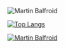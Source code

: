 ![Martin Balfroid](https://github-readme-stats.vercel.app/api?username=balfroim&show_icons=true&hide_border=true&count_private=true)

[![Top Langs](https://github-readme-stats.vercel.app/api/top-langs/?username=balfroim&layout=compact)](https://github.com/anuraghazra/github-readme-stats)

[![Martin Balfroid](https://github-readme-stats.vercel.app/api/wakatime?username=balfroim)](https://github.com/anuraghazra/github-readme-stats)
